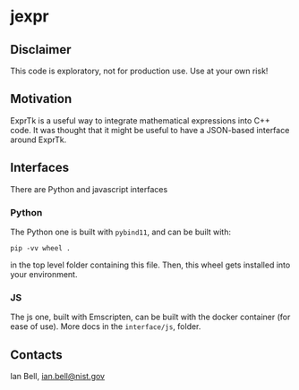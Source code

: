 # jexpr

## Disclaimer

This code is exploratory, not for production use. Use at your own risk!

## Motivation

ExprTk is a useful way to integrate mathematical expressions into C++ code. It was thought that it might be useful to have a JSON-based interface around ExprTk.

## Interfaces

There are Python and javascript interfaces

### Python

The Python one is built with ``pybind11``, and can be built with:

```
pip -vv wheel .
```

in the top level folder containing this file. Then, this wheel gets installed into your environment.

### JS

The js one, built with Emscripten, can be built with the docker container (for ease of use). More docs in the ``interface/js``, folder.

## Contacts

Ian Bell, ian.bell@nist.gov